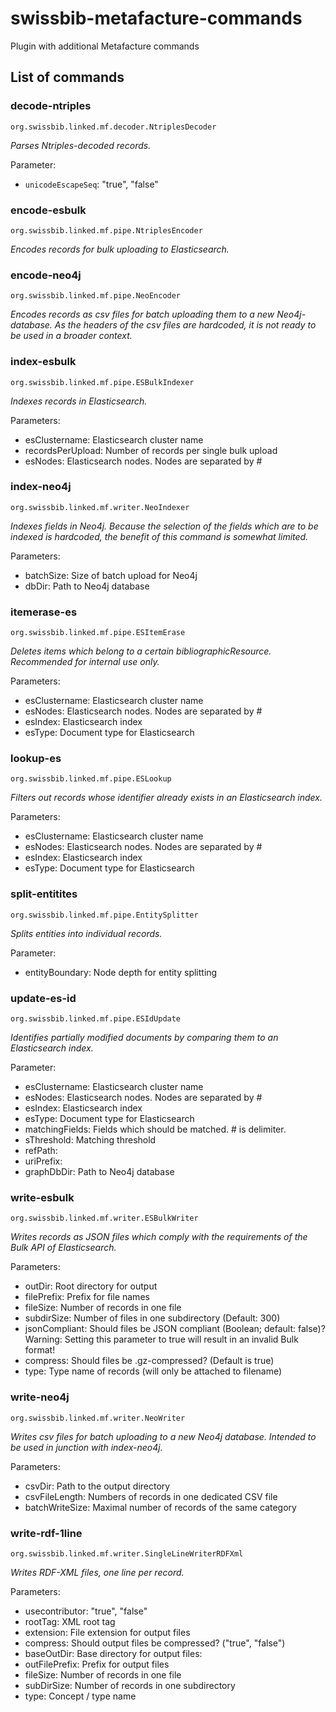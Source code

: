 # swissbib-metafacture-commands
Plugin with additional Metafacture commands

## List of commands

### decode-ntriples
`org.swissbib.linked.mf.decoder.NtriplesDecoder`

*Parses Ntriples-decoded records.*

Parameter:
* `unicodeEscapeSeq`: "true", "false"

### encode-esbulk
`org.swissbib.linked.mf.pipe.NtriplesEncoder`

*Encodes records for bulk uploading to Elasticsearch.*

### encode-neo4j
`org.swissbib.linked.mf.pipe.NeoEncoder`

*Encodes records as csv files for batch uploading them to a new Neo4j-database. As the headers of the csv files are hardcoded, it is not ready to be used in a broader context.*

### index-esbulk
`org.swissbib.linked.mf.pipe.ESBulkIndexer`

*Indexes records in Elasticsearch.*

Parameters:

* esClustername: Elasticsearch cluster name
* recordsPerUpload: Number of records per single bulk upload
* esNodes: Elasticsearch nodes. Nodes are separated by #

### index-neo4j
`org.swissbib.linked.mf.writer.NeoIndexer`

*Indexes fields in Neo4j. Because the selection of the fields which are to be indexed is hardcoded, the benefit of this command is somewhat limited.*

Parameters:

* batchSize: Size of batch upload for Neo4j
* dbDir: Path to Neo4j database

### itemerase-es
`org.swissbib.linked.mf.pipe.ESItemErase`

*Deletes items which belong to a certain bibliographicResource. Recommended for internal use only.*

Parameters:

* esClustername: Elasticsearch cluster name
* esNodes: Elasticsearch nodes. Nodes are separated by #
* esIndex: Elasticsearch index
* esType: Document type for Elasticsearch

### lookup-es
`org.swissbib.linked.mf.pipe.ESLookup`

*Filters out records whose identifier already exists in an Elasticsearch index.*

Parameters:

* esClustername: Elasticsearch cluster name
* esNodes: Elasticsearch nodes. Nodes are separated by #
* esIndex: Elasticsearch index
* esType: Document type for Elasticsearch

### split-entitites
`org.swissbib.linked.mf.pipe.EntitySplitter`

*Splits entities into individual records.*

Parameter:

* entityBoundary: Node depth for entity splitting

### update-es-id
`org.swissbib.linked.mf.pipe.ESIdUpdate`

*Identifies partially modified documents by comparing them to an Elasticsearch index.*

Parameter:

* esClustername: Elasticsearch cluster name
* esNodes: Elasticsearch nodes. Nodes are separated by #
* esIndex: Elasticsearch index
* esType: Document type for Elasticsearch
* matchingFields: Fields which should be matched. # is delimiter.
* sThreshold: Matching threshold
* refPath:
* uriPrefix:
* graphDbDir: Path to Neo4j database

### write-esbulk
`org.swissbib.linked.mf.writer.ESBulkWriter`

*Writes records as JSON files which comply with the requirements of the Bulk API of Elasticsearch.*

Parameters:

* outDir: Root directory for output
* filePrefix: Prefix for file names
* fileSize: Number of records in one file
* subdirSize: Number of files in one subdirectory (Default: 300)
* jsonCompliant: Should files be JSON compliant (Boolean; default: false)? Warning: Setting this parameter to true will result in an invalid Bulk format!
* compress: Should files be .gz-compressed? (Default is true)
* type: Type name of records (will only be attached to filename)

### write-neo4j
`org.swissbib.linked.mf.writer.NeoWriter`

*Writes csv files for batch uploading to a new Neo4j database. Intended to be used in junction with index-neo4j.*

Parameters:

* csvDir: Path to the output directory
* csvFileLength: Numbers of records in one dedicated CSV file
* batchWriteSize: Maximal number of records of the same category


### write-rdf-1line
`org.swissbib.linked.mf.writer.SingleLineWriterRDFXml`

*Writes RDF-XML files, one line per record.*

Parameters:

* usecontributor: "true", "false"
* rootTag: XML root tag
* extension: File extension for output files
* compress: Should output files be compressed? ("true", "false")
* baseOutDir: Base directory for output files:
* outFilePrefix: Prefix for output files
* fileSize: Number of records in one file
* subDirSize: Number of records in one subdirectory
* type: Concept / type name
